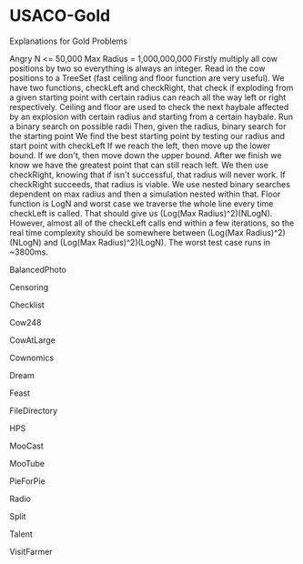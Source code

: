 # USACO-Gold
Explanations for Gold Problems

Angry
N <= 50,000
Max Radius = 1,000,000,000
Firstly multiply all cow positions by two so everything is always an integer.
Read in the cow positions to a TreeSet (fast ceiling and floor function are very useful).
We have two functions, checkLeft and checkRight, that check if exploding from a given starting point with certain radius can reach all the way left or right respectively. Ceiling and floor are used to check the next haybale affected by an explosion with certain radius and starting from a certain haybale.
Run a binary search on possible radii
  Then, given the radius, binary search for the starting point
  We find the best starting point by testing our radius and start point with checkLeft
  If we reach the left, then move up the lower bound. If we don't, then move down the upper bound.
  After we finish we know we have the greatest point that can still reach left. We then use checkRight, knowing that if isn't
  successful, that radius will never work. If checkRight succeeds, that radius is viable.
We use nested binary searches dependent on max radius and then a simulation nested within that. Floor function is LogN and worst case we traverse the whole line every time checkLeft is called. That should give us (Log(Max Radius)^2)(NLogN). However, almost all of the checkLeft calls end within a few iterations, so the real time complexity should be somewhere between (Log(Max Radius)^2)(NLogN) and (Log(Max Radius)^2)(LogN). The worst test case runs in ~3800ms.

BalancedPhoto

Censoring

Checklist

Cow248

CowAtLarge

Cownomics

Dream

Feast

FileDirectory

HPS

MooCast

MooTube

PieForPie

Radio

Split

Talent

VisitFarmer
